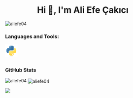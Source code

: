 <h1 align="center">Hi 👋, I'm Ali Efe Çakıcı</h1>
<p align="left"> <img src="https://komarev.com/ghpvc/?username=aliefe04&label=Profile%20views&color=0e75b6&style=plastic" alt="aliefe04" /> </p>

<h3 align="left">Languages and Tools:</h3>
<p align="left"> <a href="https://www.python.org" target="_blank" rel="noreferrer"> <img src="https://raw.githubusercontent.com/devicons/devicon/master/icons/python/python-original.svg" alt="python" width="40" height="40"/> </a> </p>

## <h3 align="left">GitHub Stats</h3>
<p><img align="left" src="https://github-readme-stats.vercel.app/api/top-langs?username=aliefe04&show_icons=true&theme=dark&locale=en&layout=compact" alt="aliefe04" /></p>

<p>&nbsp;<img align="center" src="https://github-readme-stats.vercel.app/api?username=aliefe04&show_icons=true&theme=dark&locale=en" alt="aliefe04" /></p>
<a href="https://www.linkedin.com/in/ali-efe-çakıcı-7863b013a/">
    <img src="https://img.shields.io/badge/linkedin-%230077B5.svg?&style=for-the-badge&logo=linkedin&logoColor=white" />
